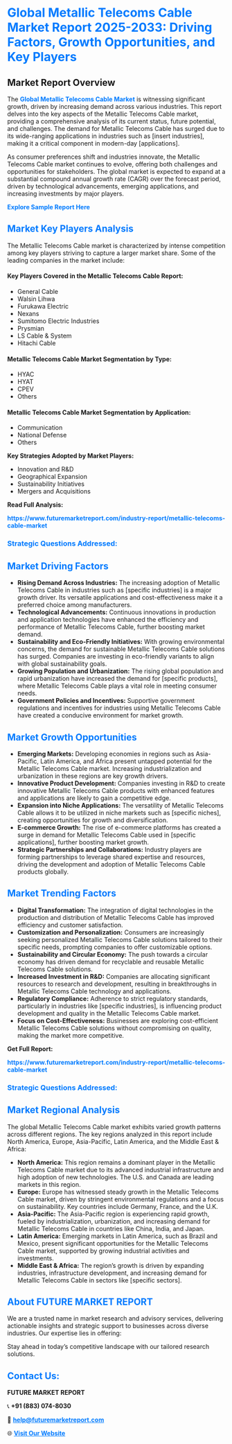 <h1 style="color: #007BFF;">Global Metallic Telecoms Cable Market Report 2025-2033: Driving Factors, Growth Opportunities, and Key Players</h1>

<section id="overview">
<h2>Market Report Overview</h2>
<p>The <a href="https://www.futuremarketreport.com/industry-report/metallic-telecoms-cable-market" style="color: #007BFF; text-decoration: none;"><strong>Global Metallic Telecoms Cable Market</strong></a> is witnessing significant growth, driven by increasing demand across various industries. This report delves into the key aspects of the Metallic Telecoms Cable market, providing a comprehensive analysis of its current status, future potential, and challenges. The demand for Metallic Telecoms Cable has surged due to its wide-ranging applications in industries such as [insert industries], making it a critical component in modern-day [applications].</p>
<p>As consumer preferences shift and industries innovate, the Metallic Telecoms Cable market continues to evolve, offering both challenges and opportunities for stakeholders. The global market is expected to expand at a substantial compound annual growth rate (CAGR) over the forecast period, driven by technological advancements, emerging applications, and increasing investments by major players.</p>
</section>

<section id="overview">
<p><a href="https://www.futuremarketreport.com/request-sample/reportId=75647" style="color: #007BFF; text-decoration: none;"><strong>Explore Sample Report Here</strong></a></p>
</section>

<section id="key-players">
<h2 style="color: #007BFF;">Market Key Players Analysis</h2>
<p>The Metallic Telecoms Cable market is characterized by intense competition among key players striving to capture a larger market share. Some of the leading companies in the market include:</p>
<h4>Key Players Covered in the Metallic Telecoms Cable Report:</h4>
<ul><li>General Cable</li><li>Walsin Lihwa</li><li>Furukawa Electric</li><li>Nexans</li><li>Sumitomo Electric Industries</li><li>Prysmian</li><li>LS Cable &amp; System</li><li>Hitachi Cable</li></ul>
<h4>Metallic Telecoms Cable Market Segmentation by Type:</h4>
<ul><li>HYAC</li><li>HYAT</li><li>CPEV</li><li>Others</li></ul>

<h4>Metallic Telecoms Cable Market Segmentation by Application:</h4>
<ul><li>Communication</li><li>National Defense</li><li>Others</li></ul>
<p><strong>Key Strategies Adopted by Market Players:</strong></p>
<ul>
<li>Innovation and R&D</li>
<li>Geographical Expansion</li>
<li>Sustainability Initiatives</li>
<li>Mergers and Acquisitions</li>
</ul>
</section>

<section>
<p><strong>Read Full Analysis: </strong></p><a href="https://www.futuremarketreport.com/industry-report/metallic-telecoms-cable-market" style="color: #007BFF; text-decoration: none;"><strong>https://www.futuremarketreport.com/industry-report/metallic-telecoms-cable-market</strong></a>
<h3 style="color: #007BFF;">Strategic Questions Addressed:</h3>
</section>

<section id="driving-factors">
<h2 style="color: #007BFF;">Market Driving Factors</h2>
<ul>
<li><strong>Rising Demand Across Industries:</strong> The increasing adoption of Metallic Telecoms Cable in industries such as [specific industries] is a major growth driver. Its versatile applications and cost-effectiveness make it a preferred choice among manufacturers.</li>
<li><strong>Technological Advancements:</strong> Continuous innovations in production and application technologies have enhanced the efficiency and performance of Metallic Telecoms Cable, further boosting market demand.</li>
<li><strong>Sustainability and Eco-Friendly Initiatives:</strong> With growing environmental concerns, the demand for sustainable Metallic Telecoms Cable solutions has surged. Companies are investing in eco-friendly variants to align with global sustainability goals.</li>
<li><strong>Growing Population and Urbanization:</strong> The rising global population and rapid urbanization have increased the demand for [specific products], where Metallic Telecoms Cable plays a vital role in meeting consumer needs.</li>
<li><strong>Government Policies and Incentives:</strong> Supportive government regulations and incentives for industries using Metallic Telecoms Cable have created a conducive environment for market growth.</li>
</ul>
</section>

<section id="growth-opportunities">
<h2 style="color: #007BFF;">Market Growth Opportunities</h2>
<ul>
<li><strong>Emerging Markets:</strong> Developing economies in regions such as Asia-Pacific, Latin America, and Africa present untapped potential for the Metallic Telecoms Cable market. Increasing industrialization and urbanization in these regions are key growth drivers.</li>
<li><strong>Innovative Product Development:</strong> Companies investing in R&D to create innovative Metallic Telecoms Cable products with enhanced features and applications are likely to gain a competitive edge.</li>
<li><strong>Expansion into Niche Applications:</strong> The versatility of Metallic Telecoms Cable allows it to be utilized in niche markets such as [specific niches], creating opportunities for growth and diversification.</li>
<li><strong>E-commerce Growth:</strong> The rise of e-commerce platforms has created a surge in demand for Metallic Telecoms Cable used in [specific applications], further boosting market growth.</li>
<li><strong>Strategic Partnerships and Collaborations:</strong> Industry players are forming partnerships to leverage shared expertise and resources, driving the development and adoption of Metallic Telecoms Cable products globally.</li>
</ul>
</section>

<section id="trending-factors">
<h2 style="color: #007BFF;">Market Trending Factors</h2>
<ul>
<li><strong>Digital Transformation:</strong> The integration of digital technologies in the production and distribution of Metallic Telecoms Cable has improved efficiency and customer satisfaction.</li>
<li><strong>Customization and Personalization:</strong> Consumers are increasingly seeking personalized Metallic Telecoms Cable solutions tailored to their specific needs, prompting companies to offer customizable options.</li>
<li><strong>Sustainability and Circular Economy:</strong> The push towards a circular economy has driven demand for recyclable and reusable Metallic Telecoms Cable solutions.</li>
<li><strong>Increased Investment in R&D:</strong> Companies are allocating significant resources to research and development, resulting in breakthroughs in Metallic Telecoms Cable technology and applications.</li>
<li><strong>Regulatory Compliance:</strong> Adherence to strict regulatory standards, particularly in industries like [specific industries], is influencing product development and quality in the Metallic Telecoms Cable market.</li>
<li><strong>Focus on Cost-Effectiveness:</strong> Businesses are exploring cost-efficient Metallic Telecoms Cable solutions without compromising on quality, making the market more competitive.</li>
</ul>
</section>

<section>
<p><strong>Get Full Report: </strong></p><a href="https://www.futuremarketreport.com/industry-report/metallic-telecoms-cable-market" style="color: #007BFF; text-decoration: none;"><strong>https://www.futuremarketreport.com/industry-report/metallic-telecoms-cable-market</strong></a>
<h3 style="color: #007BFF;">Strategic Questions Addressed:</h3>
</section>


<section id="regional-analysis">
<h2 style="color: #007BFF;">Market Regional Analysis</h2>
<p>The global Metallic Telecoms Cable market exhibits varied growth patterns across different regions. The key regions analyzed in this report include North America, Europe, Asia-Pacific, Latin America, and the Middle East & Africa:</p>
<ul>
<li><strong>North America:</strong> This region remains a dominant player in the Metallic Telecoms Cable market due to its advanced industrial infrastructure and high adoption of new technologies. The U.S. and Canada are leading markets in this region.</li>
<li><strong>Europe:</strong> Europe has witnessed steady growth in the Metallic Telecoms Cable market, driven by stringent environmental regulations and a focus on sustainability. Key countries include Germany, France, and the U.K.</li>
<li><strong>Asia-Pacific:</strong> The Asia-Pacific region is experiencing rapid growth, fueled by industrialization, urbanization, and increasing demand for Metallic Telecoms Cable in countries like China, India, and Japan.</li>
<li><strong>Latin America:</strong> Emerging markets in Latin America, such as Brazil and Mexico, present significant opportunities for the Metallic Telecoms Cable market, supported by growing industrial activities and investments.</li>
<li><strong>Middle East & Africa:</strong> The region’s growth is driven by expanding industries, infrastructure development, and increasing demand for Metallic Telecoms Cable in sectors like [specific sectors].</li>
</ul>
</section>

<footer>
<h2 style="color: #007BFF;">About FUTURE MARKET REPORT</h2>
<p>We are a trusted name in market research and advisory services, delivering actionable insights and strategic support to businesses across diverse industries. Our expertise lies in offering:</p>

<p>Stay ahead in today’s competitive landscape with our tailored research solutions.</p>

<h2 style="color: #007BFF;">Contact Us:</h2>
<p><strong>FUTURE MARKET REPORT</strong></p>
<p>📞 <strong>+91 (883) 074-8030</strong></p>
<p>📧 <strong><a href="mailto:help@futuremarketreport.com" style="color: #007BFF;">help@futuremarketreport.com</a></strong></p>
<p>🌐 <strong><a href="https://www.futuremarketreport.com/" style="color: #007BFF;">Visit Our Website</a></strong></p>
</footer>